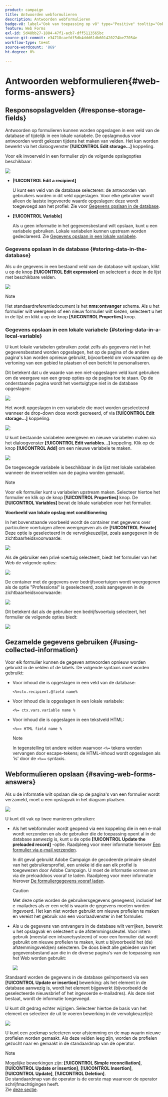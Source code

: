 ```yaml
---
product: campaign
title: Antwoorden webformulieren
description: Antwoorden webformulieren
badge-v8: label="Ook van toepassing op v8" type="Positive" tooltip="Ook van toepassing op campagne v8"
feature: Web Forms
exl-id: 5d48bb27-1884-47f1-acb7-dff5113565bc
source-git-commit: e34718caefdf5db4ddd61db601420274be77054e
workflow-type: tm+mt
source-wordcount: '869'
ht-degree: 0%

---
```


# Antwoorden webformulieren{#web-forms-answers}


## Responsopslagvelden {#response-storage-fields}

Antwoorden op formulieren kunnen worden opgeslagen in een veld van de database of tijdelijk in een lokale variabele. De opslagmodus voor antwoorden wordt gekozen tijdens het maken van velden. Het kan worden bewerkt via het dialoogvenster **[!UICONTROL Edit storage...]** koppeling.

Voor elk invoerveld in een formulier zijn de volgende opslagopties beschikbaar:

![](assets/s_ncs_admin_survey_select_storage.png)

* **[!UICONTROL Edit a recipient]**

  U kunt een veld van de database selecteren: de antwoorden van gebruikers worden in dit veld opgeslagen. Voor elke gebruiker wordt alleen de laatste ingevoerde waarde opgeslagen: deze wordt toegevoegd aan het profiel: Zie voor [Gegevens opslaan in de database](#storing-data-in-the-database).

* **[!UICONTROL Variable]**

  Als u geen informatie in het gegevensbestand wilt opslaan, kunt u een variabele gebruiken. Lokale variabelen kunnen upstream worden gedeclareerd. Zie [Gegevens opslaan in een lokale variabele](#storing-data-in-a-local-variable).

### Gegevens opslaan in de database {#storing-data-in-the-database}

Als u de gegevens in een bestaand veld van de database wilt opslaan, klikt u op de knop **[!UICONTROL Edit expression]** en selecteert u deze in de lijst met beschikbare velden.

![](assets/s_ncs_admin_survey_storage_type1.png)

>[!NOTE]
>
>Het standaardreferentiedocument is het **nms:ontvanger** schema. Als u het formulier wilt weergeven of een nieuw formulier wilt kiezen, selecteert u het in de lijst en klikt u op de knop **[!UICONTROL Properties]** knop.

### Gegevens opslaan in een lokale variabele {#storing-data-in-a-local-variable}

U kunt lokale variabelen gebruiken zodat zelfs als gegevens niet in het gegevensbestand worden opgeslagen, het op de pagina of de andere pagina&#39;s kan worden opnieuw gebruikt, bijvoorbeeld om voorwaarden op de vertoning van een gebied te plaatsen of een bericht te personaliseren.

Dit betekent dat u de waarde van een niet-opgeslagen veld kunt gebruiken om de weergave van een groep opties op de pagina toe te staan. Op de onderstaande pagina wordt het voertuigtype niet in de database opgeslagen:

![](assets/s_ncs_admin_survey_no_storage_variable.png)

Het wordt opgeslagen in een variabele die moet worden geselecteerd wanneer de drop-down doos wordt gecreeerd, of via **[!UICONTROL Edit storage...]** koppeling.

![](assets/s_ncs_admin_survey_no_storage_variable2.png)

U kunt bestaande variabelen weergeven en nieuwe variabelen maken via het dialoogvenster **[!UICONTROL Edit variables...]** koppeling. Klik op de knop **[!UICONTROL Add]** om een nieuwe variabele te maken.

![](assets/s_ncs_admin_survey_add_a_variable.png)

De toegevoegde variabele is beschikbaar in de lijst met lokale variabelen wanneer de invoervelden van de pagina worden gemaakt.

>[!NOTE]
>
>Voor elk formulier kunt u variabelen upstream maken. Selecteer hiertoe het formulier en klik op de knop **[!UICONTROL Properties]** knop. De **[!UICONTROL Variables]** bevat de lokale variabelen voor het formulier.

**Voorbeeld van lokale opslag met conditionering**

In het bovenstaande voorbeeld wordt de container met gegevens over particuliere voertuigen alleen weergegeven als de **[!UICONTROL Private]** Deze optie is geselecteerd in de vervolgkeuzelijst, zoals aangegeven in de zichtbaarheidsvoorwaarde:

![](assets/s_ncs_admin_survey_add_a_condition.png)

Als de gebruiker een privé voertuig selecteert, biedt het formulier van het Web de volgende opties:

![](assets/s_ncs_admin_survey_no_storage_conda.png)

De container met de gegevens over bedrijfsvoertuigen wordt weergegeven als de optie &quot;Professional&quot; is geselecteerd, zoals aangegeven in de zichtbaarheidsvoorwaarde:

![](assets/s_ncs_admin_survey_view_a_condition.png)

Dit betekent dat als de gebruiker een bedrijfsvoertuig selecteert, het formulier de volgende opties biedt:

![](assets/s_ncs_admin_survey_no_storage_condb.png)

## Gezamelde gegevens gebruiken {#using-collected-information}

Voor elk formulier kunnen de gegeven antwoorden opnieuw worden gebruikt in de velden of de labels. De volgende syntaxis moet worden gebruikt:

* Voor inhoud die is opgeslagen in een veld van de database:

  ```
  <%=ctx.recipient.@field name%
  ```

* Voor inhoud die is opgeslagen in een lokale variabele:

  ```
  <%= ctx.vars.variable name %
  ```

* Voor inhoud die is opgeslagen in een tekstveld HTML:

  ```
  <%== HTML field name %
  ```

  >[!NOTE]
  >
  >In tegenstelling tot andere velden waarvoor `<%=` tekens worden vervangen door escape-tekens; de HTML-inhoud wordt opgeslagen als &#39;is&#39; door de `<%==` syntaxis.

## Webformulieren opslaan {#saving-web-forms-answers}

Als u de informatie wilt opslaan die op de pagina&#39;s van een formulier wordt verzameld, moet u een opslagvak in het diagram plaatsen.

![](assets/s_ncs_admin_survey_save_box.png)

U kunt dit vak op twee manieren gebruiken:

* Als het webformulier wordt geopend via een koppeling die in een e-mail wordt verzonden en als de gebruiker die de toepassing opent al in de database aanwezig is, kunt u de optie **[!UICONTROL Update the preloaded record]** -optie. Raadpleeg voor meer informatie hierover [Een formulier via e-mail verzenden](publishing-a-web-form.md#delivering-a-form-via-email).

  In dit geval gebruikt Adobe Campaign de gecodeerde primaire sleutel van het gebruikersprofiel, een unieke id die aan elk profiel is toegewezen door Adobe Campaign. U moet de informatie vormen om via de preloaddoos vooraf te laden. Raadpleeg voor meer informatie hierover [De formuliergegevens vooraf laden](publishing-a-web-form.md#pre-loading-the-form-data).

  >[!CAUTION]
  >
  >Met deze optie worden de gebruikersgegevens genegeerd, inclusief het e-mailadres als er een veld is waarin de gegevens moeten worden ingevoerd. Het kan niet worden gebruikt om nieuwe profielen te maken en vereist het gebruik van een voorlaadvenster in het formulier.

* Als u de gegevens van ontvangers in de database wilt verrijken, bewerkt u het opslagvak en selecteert u de afstemmingssleutel. Voor intern gebruik (meestal een intranetsysteem) of voor een formulier dat wordt gebruikt om nieuwe profielen te maken, kunt u bijvoorbeeld het (de) afstemmingsveld(en) selecteren. De doos biedt alle gebieden van het gegevensbestand aan die in de diverse pagina&#39;s van de toepassing van het Web worden gebruikt:

  ![](assets/s_ncs_admin_survey_save_box_edit.png)

Standaard worden de gegevens in de database geïmporteerd via een **[!UICONTROL Update or insertion]** bewerking: als het element in de database aanwezig is, wordt het element bijgewerkt (bijvoorbeeld de geselecteerde nieuwsbrief of het ingevoerde e-mailadres). Als deze niet bestaat, wordt de informatie toegevoegd.

U kunt dit gedrag echter wijzigen. Selecteer hiertoe de basis van het element en selecteer de uit te voeren bewerking in de vervolgkeuzelijst:

![](assets/s_ncs_admin_survey_save_operation.png)

U kunt een zoekmap selecteren voor afstemming en de map waarin nieuwe profielen worden gemaakt. Als deze velden leeg zijn, worden de profielen gezocht naar en gemaakt in de standaardmap van de operator.

>[!NOTE]
>
>Mogelijke bewerkingen zijn: **[!UICONTROL Simple reconciliation]**, **[!UICONTROL Update or insertion]**, **[!UICONTROL Insertion]**, **[!UICONTROL Update]**, **[!UICONTROL Deletion]**.\
>De standaardmap van de operator is de eerste map waarvoor de operator schrijfmachtigingen heeft.\
>Zie [deze sectie](../../platform/using/access-management.md).

